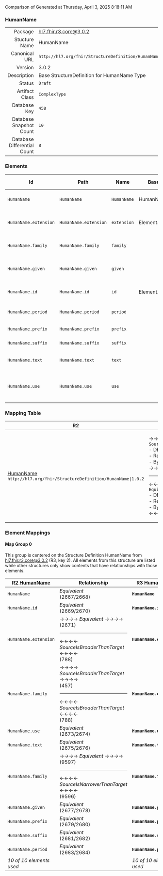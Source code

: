 Comparison of 
Generated at Thursday, April 3, 2025 8:18:11 AM

### HumanName

|      |     |
| ---: | --- |
| Package | hl7.fhir.r3.core@3.0.2 |
| Stucture Name | HumanName |
| Canonical URL | `http://hl7.org/fhir/StructureDefinition/HumanName` |
| Version | 3.0.2 |
| Description | Base StructureDefinition for HumanName Type |
| Status | `Draft` |
| Artifact Class | `ComplexType` |
| Database Key | `458` |
| Database Snapshot Count | `10` |
| Database Differential Count | `8` |

### Elements

| Id | Path | Name | Base Path | Short | Cardinality | Collated Type | Binding Strength | Binding Value Set |
| -- | ---- | ---- | --------- | ----- | ----------- | ------------- | ---------------- | ----------------- |
| `HumanName` | `HumanName` | `HumanName` | HumanName | Name of a human - parts and usage | 0..* | HumanName |  |  |
| `HumanName.extension` | `HumanName.extension` | `extension` | Element.extension | Additional Content defined by implementations | 0..* | Extension |  |  |
| `HumanName.family` | `HumanName.family` | `family` |  | Family name (often called 'Surname') | 0..1 | string |  |  |
| `HumanName.given` | `HumanName.given` | `given` |  | Given names (not always 'first'). Includes middle names | 0..* | string |  |  |
| `HumanName.id` | `HumanName.id` | `id` | Element.id | xml:id (or equivalent in JSON) | 0..1 | id |  |  |
| `HumanName.period` | `HumanName.period` | `period` |  | Time period when name was/is in use | 0..1 | Period |  |  |
| `HumanName.prefix` | `HumanName.prefix` | `prefix` |  | Parts that come before the name | 0..* | string |  |  |
| `HumanName.suffix` | `HumanName.suffix` | `suffix` |  | Parts that come after the name | 0..* | string |  |  |
| `HumanName.text` | `HumanName.text` | `text` |  | Text representation of the full name | 0..1 | string |  |  |
| `HumanName.use` | `HumanName.use` | `use` |  | usual \| official \| temp \| nickname \| anonymous \| old \| maiden | 0..1 | code | `Required` | `http://hl7.org/fhir/ValueSet/name-use` |
### Mapping Table

| R2 | Comparison | R3 | Comparison | R4 | Comparison | R4B | Comparison | R5
| --- | --- | --- | --- | --- | --- | --- | --- | ---
| [HumanName](/docs/R2/ComplexTypes/HumanName.md)<br/> `http://hl7.org/fhir/StructureDefinition/HumanName\|1.0.2` | →→→→→→→<br/>`SourceIsBroaderThanTarget`<br/>- DBKey: `55`<br/>- Reviewed: `n/a`<br/>- By: `n/a`<br/>→→→→→→→<hr/>←←←←←←←<br/>`Equivalent`<br/>- DBKey: `225`<br/>- Reviewed: `n/a`<br/>- By: `n/a`<br/>←←←←←←←| [HumanName](/docs/R3/ComplexTypes/HumanName.md)<br/> `http://hl7.org/fhir/StructureDefinition/HumanName\|3.0.2` | →→→→→→→<br/>`Equivalent`<br/>- DBKey: `398`<br/>- Reviewed: `n/a`<br/>- By: `n/a`<br/>→→→→→→→<hr/>←←←←←←←<br/>`Equivalent`<br/>- DBKey: `594`<br/>- Reviewed: `n/a`<br/>- By: `n/a`<br/>←←←←←←←| [HumanName](/docs/R4/ComplexTypes/HumanName.md)<br/> `http://hl7.org/fhir/StructureDefinition/HumanName\|4.0.1` | →→→→→→→<br/>`Equivalent`<br/>- DBKey: `1345`<br/>- Reviewed: `n/a`<br/>- By: `n/a`<br/>→→→→→→→<hr/>←←←←←←←<br/>`Equivalent`<br/>- DBKey: `1346`<br/>- Reviewed: `n/a`<br/>- By: `n/a`<br/>←←←←←←←| [HumanName](/docs/R4B/ComplexTypes/HumanName.md)<br/> `http://hl7.org/fhir/StructureDefinition/HumanName\|4.3.0` | →→→→→→→<br/>`Equivalent`<br/>- DBKey: `907`<br/>- Reviewed: `n/a`<br/>- By: `n/a`<br/>→→→→→→→<hr/>←←←←←←←<br/>`Equivalent`<br/>- DBKey: `1136`<br/>- Reviewed: `n/a`<br/>- By: `n/a`<br/>←←←←←←←| [HumanName](/docs/R5/ComplexTypes/HumanName.md)<br/> `http://hl7.org/fhir/StructureDefinition/HumanName\|5.0.0` 

### Element Mappings


#### Map Group 0

This group is centered on the Structure Definition HumanName from hl7.fhir.r3.core@3.0.2 (R3, key 2).
All elements from this structure are listed while other structures only show contents that have relationships with those elements.

| [R2 HumanName](/docs/R2/ComplexTypes/HumanName.md)| Relationship | R3 HumanName| Relationship | [R4 HumanName](/docs/R4/ComplexTypes/HumanName.md)| Relationship | [R4B HumanName](/docs/R4B/ComplexTypes/HumanName.md)| Relationship | [R5 HumanName](/docs/R5/ComplexTypes/HumanName.md)
| --- | --- | --- | --- | --- | --- | --- | --- | ---
| `HumanName`| _Equivalent_<br/>(2667/2668)| **`HumanName`**| _Equivalent_<br/>(9598/9599)| `HumanName`| _Equivalent_<br/>(20989/20990)| `HumanName`| _Equivalent_<br/>(36100/36101)| `HumanName`
| `HumanName.id`| _Equivalent_<br/>(2669/2670)| **`HumanName.id`**| _Equivalent_<br/>(9600/9601)| `HumanName.id`| _Equivalent_<br/>(20991/20992)| `HumanName.id`| _Equivalent_<br/>(36102/36103)| `HumanName.id`
| `HumanName.extension`| →→→→ _Equivalent_ →→→→ <br/>(2671)<hr/>←←←← _SourceIsBroaderThanTarget_ ←←←← <br/>(788)| **`HumanName.extension`**| _Equivalent_<br/>(9602/9603)| `HumanName.extension`| _Equivalent_<br/>(20993/20994)| `HumanName.extension`| _Equivalent_<br/>(36104/36105)| `HumanName.extension`
| `HumanName.family`| →→→→ _SourceIsBroaderThanTarget_ →→→→ <br/>(457)<hr/>←←←← _SourceIsBroaderThanTarget_ ←←←← <br/>(788)| **`HumanName.extension`**| _Equivalent_<br/>(9602/9603)| `HumanName.extension`| _Equivalent_<br/>(20993/20994)| `HumanName.extension`| _Equivalent_<br/>(36104/36105)| `HumanName.extension`
| `HumanName.use`| _Equivalent_<br/>(2673/2674)| **`HumanName.use`**| _Equivalent_<br/>(9604/9605)| `HumanName.use`| _Equivalent_<br/>(20995/20996)| `HumanName.use`| _Equivalent_<br/>(36106/36107)| `HumanName.use`
| `HumanName.text`| _Equivalent_<br/>(2675/2676)| **`HumanName.text`**| _Equivalent_<br/>(9606/9607)| `HumanName.text`| _Equivalent_<br/>(20997/20998)| `HumanName.text`| _Equivalent_<br/>(36108/36109)| `HumanName.text`
| `HumanName.family`| →→→→ _Equivalent_ →→→→ <br/>(9597)<hr/>←←←← _SourceIsNarrowerThanTarget_ ←←←← <br/>(9596)| **`HumanName.family`**| _Equivalent_<br/>(9608/9609)| `HumanName.family`| _Equivalent_<br/>(20999/21000)| `HumanName.family`| _Equivalent_<br/>(36110/36111)| `HumanName.family`
| `HumanName.given`| _Equivalent_<br/>(2677/2678)| **`HumanName.given`**| _Equivalent_<br/>(9610/9611)| `HumanName.given`| _Equivalent_<br/>(21001/21002)| `HumanName.given`| _Equivalent_<br/>(36112/36113)| `HumanName.given`
| `HumanName.prefix`| _Equivalent_<br/>(2679/2680)| **`HumanName.prefix`**| _Equivalent_<br/>(9612/9613)| `HumanName.prefix`| _Equivalent_<br/>(21003/21004)| `HumanName.prefix`| _Equivalent_<br/>(36114/36115)| `HumanName.prefix`
| `HumanName.suffix`| _Equivalent_<br/>(2681/2682)| **`HumanName.suffix`**| _Equivalent_<br/>(9614/9615)| `HumanName.suffix`| _Equivalent_<br/>(21005/21006)| `HumanName.suffix`| _Equivalent_<br/>(36116/36117)| `HumanName.suffix`
| `HumanName.period`| _Equivalent_<br/>(2683/2684)| **`HumanName.period`**| _Equivalent_<br/>(9616/9617)| `HumanName.period`| _Equivalent_<br/>(21007/21008)| `HumanName.period`| _Equivalent_<br/>(36118/36119)| `HumanName.period`
| *10 of 10 elements used* | | *10 of 10 elements used* | | *10 of 10 elements used* | | *10 of 10 elements used* | | *10 of 10 elements used* 

